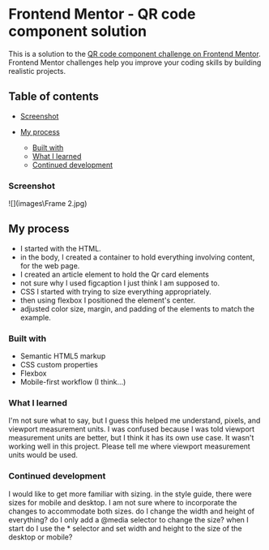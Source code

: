 # Frontend Mentor - QR code component solution

This is a solution to the [QR code component challenge on Frontend Mentor](https://www.frontendmentor.io/challenges/qr-code-component-iux_sIO_H). Frontend Mentor challenges help you improve your coding skills by building realistic projects. 

## Table of contents


  - [Screenshot](#screenshot)
 
- [My process](#my-process)
  - [Built with](#built-with)
  - [What I learned](#what-i-learned)
  - [Continued development](#continued-development)


### Screenshot

![](images\Frame 2.jpg)

## My process
- I started with the HTML.
- in the body, I created a container to hold everything involving content, for the web page.
- I created an article element to hold the Qr card elements
- not sure why I used figcaption I just think I am supposed to.
- CSS I started with trying to size everything appropriately.
- then using flexbox I positioned the element's center.
- adjusted color size, margin, and padding of the elements to match the example.

### Built with

- Semantic HTML5 markup
- CSS custom properties
- Flexbox
- Mobile-first workflow (I think...)

### What I learned

I'm not sure what to say, but I guess this helped me understand, pixels, and viewport measurement units. I was confused because I was told viewport measurement units are better, but I think it has its own use case. It wasn't working well in this project. Please tell me where viewport measurement units would be used.


### Continued development

 I would like to get more familiar with sizing. in the style guide, there were sizes for mobile and desktop. I am not sure where to incorporate the changes to accommodate both sizes. do I change the width and height of everything? do I only add a @media selector to change the size? when I start do I use the * selector and set width and height to the size of the desktop or mobile?



